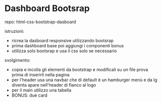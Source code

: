 Dashboard Bootsrap
===
repo: html-css-bootstrap-dasboard

istruzioni:
- ricrea la dasboard responsive utilizzando bootsrap
- prima dashboard base poi aggiungi i componenti bonus
- utilizza solo bootsrap e usa il css solo se necessario

svolgimento:
- copia e incolla gli elementi da bootstrap e modificali su un file prova prima di inserirli nella pagina
- per l'header usa una navbar che di default è un hamburger menù e da lg diventa apare nell'header di fianco al logo
- per il main utilizzo una tabella
- BONUS: due card